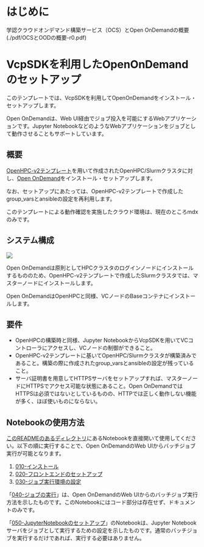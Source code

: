# はじめに
学認クラウドオンデマンド構築サービス（OCS）とOpen OnDemandの概要 (./pdf/OCSとOODの概要-r0.pdf)

# VcpSDKを利用したOpenOnDemandのセットアップ

このテンプレートでは、VcpSDKを利用してOpenOnDemandをインストール・セットアップします。

Open OnDemandは、Web UI経由でジョブ投入を可能にするWebアプリケーションです。Jupyter NotebookなどのようなWebアプリケーションをジョブとして動作させることもサポートしています。

## 概要

[OpenHPC-v2テンプレート](../OpenHPC-v2/)を用いて作成されたOpenHPC/Slurmクラスタに対し、[Open OnDemand](https://openondemand.org/)をインストール・セットアップします。

なお、セットアップにあたっては、OpenHPC-v2テンプレートで作成したgroup_varsとansibleの設定を再利用します。

このテンプレートによる動作確認を実施したクラウド環境は、現在のところmdxのみです。

## システム構成

![](images/ohpc%2Bood.svg)

Open OnDemandは原則としてHPCクラスタのログインノードにインストールするもののため、OpenHPC-v2テンプレートで作成したSlurmクラスタでは、マスターノードにインストールします。

Open OnDemandはOpenHPCと同様、VCノードのBaseコンテナにインストールします。

## 要件

* OpenHPCの構築時と同様、Jupyter NotebookからVcpSDKを用いてVCコントローラにアクセスし、VCノードの制御ができること。
* OpenHPC-v2テンプレートに基いてOpenHPC/Slurmクラスタが構築済みであること。構築の際に作成されたgroup_varsとansibleの設定が残っていること。
* サーバ証明書を用意してHTTPSサーバをセットアップすれば、マスターノードにHTTPSでアクセス可能な状態にあること。Open OnDemandではHTTPSは必須ではないとしているものの、HTTPでは正しく動作しない機能が多く、ほぼ使いものにならない。

## Notebookの使用方法

[このREADMEのあるディレクトリ](./)にあるNotebookを直接開いて使用してください。以下の順に実行することで、Open OnDemandのWeb UIからバッチジョブ実行が可能となります。

1. [010-インストール](./010-%E3%82%A4%E3%83%B3%E3%82%B9%E3%83%88%E3%83%BC%E3%83%AB.ipynb)
1. [020-フロントエンドのセットアップ](./020-%E3%83%95%E3%83%AD%E3%83%B3%E3%83%88%E3%82%A8%E3%83%B3%E3%83%89%E3%81%AE%E3%82%BB%E3%83%83%E3%83%88%E3%82%A2%E3%83%83%E3%83%97.ipynb)
1. [030-ジョブ実行環境の設定](./030-%E3%82%B8%E3%83%A7%E3%83%96%E5%AE%9F%E8%A1%8C%E7%92%B0%E5%A2%83%E3%81%AE%E8%A8%AD%E5%AE%9A.ipynb)

「[040-ジョブの実行](./040-%E3%82%B8%E3%83%A7%E3%83%96%E3%81%AE%E5%AE%9F%E8%A1%8C.ipynb)」は、Open OnDemandのWeb UIからのバッチジョブ実行方法を示したものです。このNotebookにはコード部分は存在せず、ドキュメントのみです。


「[050-JupyterNotebookのセットアップ](./050-JupyterNotebook%E3%81%AE%E3%82%BB%E3%83%83%E3%83%88%E3%82%A2%E3%83%83%E3%83%97.ipynb)」のNotebookは、Jupyter Notebookサーバをジョブとして実行するための設定を示したものです。通常のバッチジョブを実行するだけであれば、実行する必要はありません。
